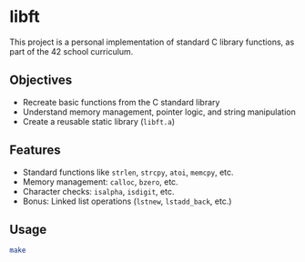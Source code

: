 # libft

This project is a personal implementation of standard C library functions, as part of the 42 school curriculum.

## Objectives

- Recreate basic functions from the C standard library
- Understand memory management, pointer logic, and string manipulation
- Create a reusable static library (`libft.a`)

## Features

- Standard functions like `strlen`, `strcpy`, `atoi`, `memcpy`, etc.
- Memory management: `calloc`, `bzero`, etc.
- Character checks: `isalpha`, `isdigit`, etc.
- Bonus: Linked list operations (`lstnew`, `lstadd_back`, etc.)

## Usage

```bash
make
